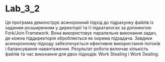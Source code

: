 # Lab_3_2

Ця програма демонструє асинхронний підхід до підрахунку файлів із заданим розширенням у директорії та її підкаталогах за допомогою Fork/Join Framework. Вона використовує паралельне виконання задач, де кожна піддиректорія обробляється як окрема підзадача. Завдяки асинхронному підходу забезпечується ефективне використання потоків і балансування навантаження. Результат роботи включає кількість файлів та час виконання для двох підходів: Work Stealing і Work Dealing.
